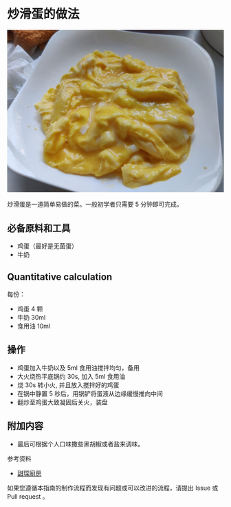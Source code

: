 # 炒滑蛋的做法

![炒滑蛋成品](./炒滑蛋.jpg)

炒滑蛋是一道简单易做的菜。一般初学者只需要 5 分钟即可完成。

## 必备原料和工具

- 鸡蛋（最好是无菌蛋）
- 牛奶

## Quantitative calculation

每份：

- 鸡蛋 4 颗
- 牛奶 30ml
- 食用油 10ml

## 操作

- 鸡蛋加入牛奶以及 5ml 食用油搅拌均匀，备用
- 大火烧热平底锅约 30s, 加入 5ml 食用油
- 烧 30s 转小火, 并且放入搅拌好的鸡蛋
- 在锅中静置 5 秒后，用锅铲将蛋液从边缘缓慢推向中间
- 翻炒至鸡蛋大致凝固后关火，装盘

## 附加内容

- 最后可根据个人口味撒些黑胡椒或者盐来调味。

参考资料

- [甜琛廚房](http://sweetheartkitchen.com/recipes/scrambled-egg/)

如果您遵循本指南的制作流程而发现有问题或可以改进的流程，请提出 Issue 或 Pull request 。
